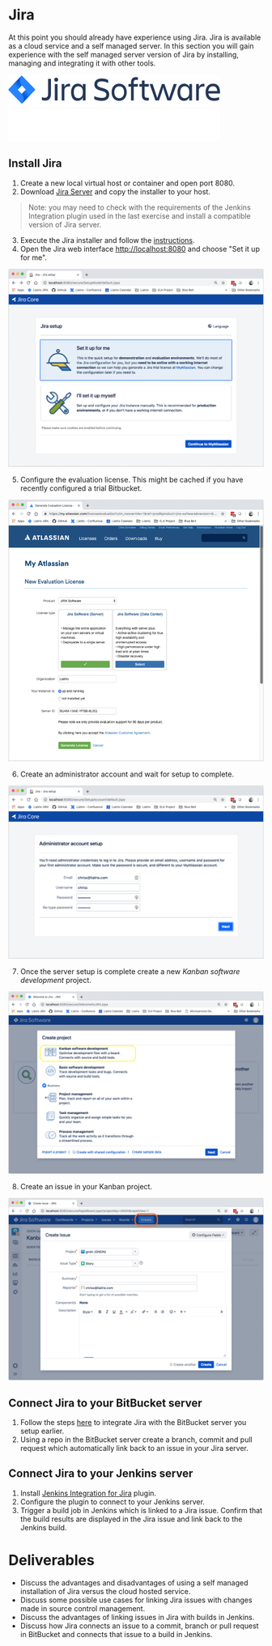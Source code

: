 # Jira

At this point you should already have experience using Jira. Jira is available as a cloud service and a self managed server. In this section you will gain experience with the self managed server version of Jira by installing, managing and integrating it with other tools.

![jira image](img7/jira_light.svg ':size=400px :class=light-mode-img-center :alt= jira image; light mode')
![jira image](img7/jira_dark.svg ':size=400px :class=dark-mode-img-center :alt= jira image; dark mode')

## Install Jira

1. Create a new local virtual host or container and open port 8080.
2. Download [Jira Server](https://www.atlassian.com/software/jira/download) and copy the installer to your host.

> Note: you may need to check with the requirements of the Jenkins Integration plugin used in the last exercise and install a compatible version of Jira server.

3. Execute the Jira installer and follow the [instructions](https://confluence.atlassian.com/display/ALLDOC/Latest+JIRA+installation+documentation).
4. Open the Jira web interface [http://localhost:8080](http://localhost:8080) and choose "Set it up for me".

![jira image 1](img7/jira1.webp ':class=img-shadow-center :alt= jira image 1')

5. Configure the evaluation license. This might be cached if you have recently configured a trial Bitbucket.

![jira image 2](img7/jira2.webp ':class=img-shadow-center :alt= jira image 2')

6. Create an administrator account and wait for setup to complete.

![jira image 3](img7/jira3.webp ':class=img-shadow-center :alt= jira image 3')

7. Once the server setup is complete create a new *Kanban software development* project.

![jira image 4](img7/jira4.webp ':class=img-shadow-center :alt= jira image 4')

8. Create an issue in your Kanban project.

![jira image 5](img7/jira5.webp ':class=img-shadow-center :alt= jira image 5')

## Connect Jira to your BitBucket server

1. Follow the steps [here](https://confluence.atlassian.com/bitbucketserver/linking-bitbucket-server-with-jira-776640408.html) to integrate Jira with the BitBucket server you setup earlier.
2. Using a repo in the BitBucket server create a branch, commit and pull request which automatically link back to an issue in your Jira server.

## Connect Jira to your Jenkins server

1. Install [Jenkins Integration for Jira](https://marketplace.atlassian.com/plugins/com.marvelution.jira.plugins.jenkins/server/overview) plugin.
2. Configure the plugin to connect to your Jenkins server.
3. Trigger a build job in Jenkins which is linked to a Jira issue. Confirm that the build results are displayed in the Jira issue and link back to the Jenkins build.

# Deliverables

- Discuss the advantages and disadvantages of using a self managed installation of Jira versus the cloud hosted service.
- Discuss some possible use cases for linking Jira issues with changes made in source control management.
- Discuss the advantages of linking issues in Jira with builds in Jenkins.
- Discuss how Jira connects an issue to a commit, branch or pull request in BitBucket and connects that issue to a build in Jenkins.
